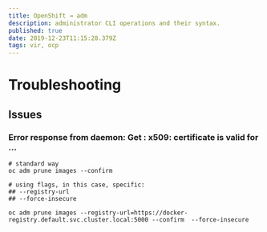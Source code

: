 ```yaml
---
title: OpenShift → adm
description: administrator CLI operations and their syntax.
published: true
date: 2019-12-23T11:15:28.379Z
tags: vir, ocp
---
```


# Troubleshooting


## Issues
### Error response from daemon: Get : x509: certificate is valid for ...

```
# standard way
oc adm prune images --confirm

# using flags, in this case, specific:
## --registry-url
## --force-insecure

oc adm prune images --registry-url=https://docker-registry.default.svc.cluster.local:5000 --confirm  --force-insecure
```

